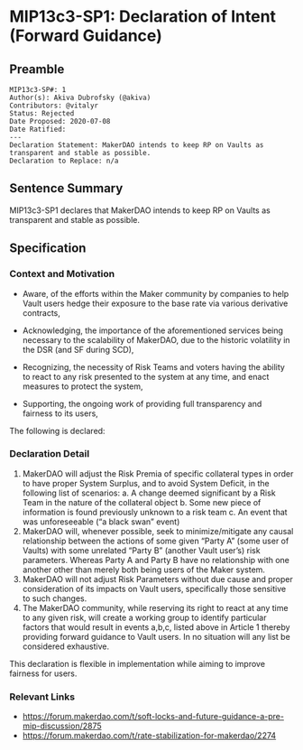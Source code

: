 # MIP13c3-SP1: Declaration of Intent (Forward Guidance)

## Preamble

```
MIP13c3-SP#: 1
Author(s): Akiva Dubrofsky (@akiva)
Contributors: @vitalyr
Status: Rejected
Date Proposed: 2020-07-08
Date Ratified:
---
Declaration Statement: MakerDAO intends to keep RP on Vaults as transparent and stable as possible.
Declaration to Replace: n/a
```

## Sentence Summary

MIP13c3-SP1 declares that MakerDAO intends to keep RP on Vaults as transparent and stable as possible.

## Specification

### Context and Motivation

- Aware, of the efforts within the Maker community by companies to help Vault users hedge their exposure to the base rate via various derivative contracts,

- Acknowledging, the importance of the aforementioned services being necessary to the scalability of MakerDAO, due to the historic volatility in the DSR (and SF during SCD),

- Recognizing, the necessity of Risk Teams and voters having the ability to react to any risk presented to the system at any time, and enact measures to protect the system,

- Supporting, the ongoing work of providing full transparency and fairness to its users, 

The following is declared:

### Declaration Detail

1. MakerDAO will adjust the Risk Premia of specific collateral types in order to have proper System Surplus, and to avoid System Deficit, in the following list of scenarios:
a. A change deemed significant by a Risk Team in the nature of the collateral object
b. Some new piece of information is found previously unknown to a risk team
c. An event that was unforeseeable (“a black swan” event)
2. MakerDAO will, whenever possible, seek to minimize/mitigate any causal relationship between the actions of some given “Party A” (some user of Vaults) with some unrelated “Party B” (another Vault user’s) risk parameters. Whereas Party A and Party B have no relationship with one another other than merely both being users of the Maker system.
3. MakerDAO will not adjust Risk Parameters without due cause and proper consideration of its impacts on Vault users, specifically those sensitive to such changes.
4. The MakerDAO community, while reserving its right to react at any time to any given risk, will create a working group to identify particular factors that would result in events a,b,c, listed above in Article 1 thereby providing forward guidance to Vault users. In no situation will any list be considered exhaustive.

This declaration is flexible in implementation while aiming to improve fairness for users.

### Relevant Links
- https://forum.makerdao.com/t/soft-locks-and-future-guidance-a-pre-mip-discussion/2875
- https://forum.makerdao.com/t/rate-stabilization-for-makerdao/2274
